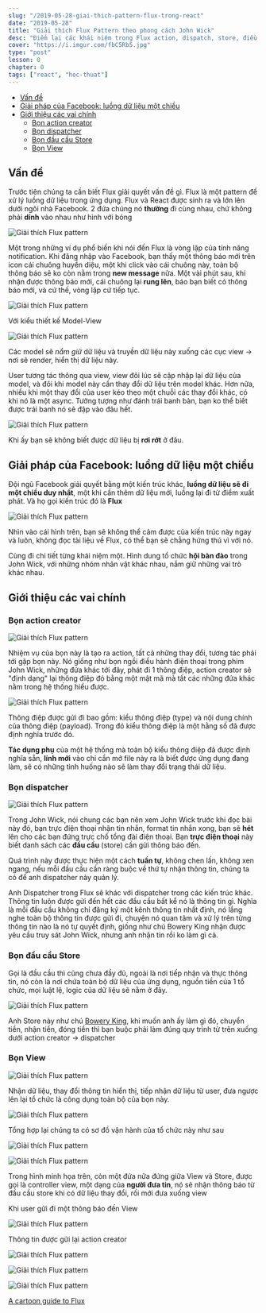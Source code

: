 ```yaml
---
slug: "/2019-05-28-giai-thich-pattern-flux-trong-react"
date: "2019-05-28"
title: "Giải thích Flux Pattern theo phong cách John Wick"
desc: "Điểm lại các khái niệm trong Flux action, dispatch, store, điều kiện tiên quyết đề đọc bài này là nên xem lại John Wick"
cover: "https://i.imgur.com/fbC5Rb5.jpg"
type: "post"
lesson: 0
chapter: 0
tags: ["react", "hoc-thuat"]
---
```


<!-- TOC -->

- [Vấn đề](#v%E1%BA%A5n-%C4%91%E1%BB%81)
- [Giải pháp của Facebook: luồng dữ liệu một chiều](#gi%E1%BA%A3i-ph%C3%A1p-c%E1%BB%A7a-facebook-lu%E1%BB%93ng-d%E1%BB%AF-li%E1%BB%87u-m%E1%BB%99t-chi%E1%BB%81u)
- [Giới thiệu các vai chính](#gi%E1%BB%9Bi-thi%E1%BB%87u-c%C3%A1c-vai-ch%C3%ADnh)
  - [Bọn action creator](#b%E1%BB%8Dn-action-creator)
  - [Bọn dispatcher](#b%E1%BB%8Dn-dispatcher)
  - [Bọn đầu cầu Store](#b%E1%BB%8Dn-%C4%91%E1%BA%A7u-c%E1%BA%A7u-store)
  - [Bọn View](#b%E1%BB%8Dn-view)

<!-- /TOC -->


## Vấn đề

Trước tiên chúng ta cần biết Flux giải quyết vấn đề gì. Flux là một pattern để xử lý luồng dữ liệu trong ứng dụng. Flux và React được sinh ra và lớn lên dưới ngôi nhà Facebook. 2 đứa chúng nó **thường** đi cùng nhau, chứ không phải **dính** vào nhau như hình với bóng

![Giải thích Flux pattern](https://cdn-images-1.medium.com/max/800/1*EfeNEshl8-uwZSuUw275Ag.png)

Một trong những ví dụ phổ biến khi nói đến Flux là vòng lặp của tính năng notification. Khi đăng nhập vào Facebook, bạn thấy một thông báo mới trên icon cái chuông huyền diệu, một khi click vào cái chuông này, toàn bộ thông báo sẽ ko còn nằm trong **new message** nữa. Một vài phút sau, khi nhận được thông báo mới, cái chuông lại **rung lên**, báo bạn biết có thông báo mới, và cứ thế, vòng lặp cứ tiếp tục.

![Giải thích Flux pattern](https://cdn-images-1.medium.com/max/800/1*4xc1FzIHWiyAvb1iAQKSqQ.png)

Với kiểu thiết kế Model-View

![Giải thích Flux pattern](https://cdn-images-1.medium.com/max/800/1*OcTeAqv8AU_z-O2HuucmeA.png)

Các model sẽ *nắm giữ* dữ liệu và truyền dữ liệu này xuống các cục view -> nơi sẽ render, hiển thị dữ liệu này.

User tương tác thông qua view, view đôi lúc sẽ cập nhập lại dữ liệu của model, và đôi khi model này cần thay đổi dữ liệu trên model khác. Hơn nữa, nhiều khi một thay đổi của user kéo theo một chuỗi các thay đổi khác, có khi nó là một async. Tưởng tượng như đánh trái banh bàn, bạn ko thể biết được trái banh nó sẽ đập vào đâu hết.

![Giải thích Flux pattern](https://cdn-images-1.medium.com/max/400/1*7myoHOaUyFEmPC-dj61CKw.png)

Khi ấy bạn sẽ không biết được dữ liệu bị **rơi rớt** ở đâu.

## Giải pháp của Facebook: luồng dữ liệu một chiều

Đội ngũ Facebook giải quyết bằng một kiến trúc khác, **luồng dữ liệu sẽ đi một chiều duy nhất**, một khi cần thêm dữ liệu mới, luồng lại đi từ điểm xuất phát. Và họ gọi kiến trúc đó là **Flux**

![Giải thích Flux pattern](https://cdn-images-1.medium.com/max/1600/1*lZM0yU9ExEMd7DggVxXkxA.png)

Nhìn vào cái hình trên, bạn sẽ không thể cảm được của kiến trúc này ngay và luôn, không đọc tài liệu về Flux, có thể bạn sẽ chẳng hứng thú vì với nó.

Cùng đi chi tiết từng khái niệm một. Hình dung tổ chức **hội bàn đào** trong John Wick, với những nhóm nhân vật khác nhau, nắm giữ những vai trò khác nhau.

## Giới thiệu các vai chính

### Bọn action creator

![Giải thích Flux pattern](https://i.imgur.com/e2UBmM4.png)

Nhiệm vụ của bọn này là tạo ra action, tất cả những thay đổi, tương tác phải tới gặp bọn này. Nó giống như bọn ngồi điều hành điện thoại trong phim John Wick, những đứa khác tới đây, phát đi 1 thông điệp, action creator sẽ "định dạng" lại thông điệp đó bằng một mật mã mà tất các những đứa khác nằm trong hệ thống hiểu được.

![Giải thích Flux pattern](https://i.imgur.com/lsLrRSV.png)

Thông điệp được gửi đi bao gồm: kiểu thông điệp (type) và nội dung chính của thông điệp (payload). Trong đó kiểu thông điệp là một hằng số đã được định nghĩa trước đó.

**Tác dụng phụ** của một hệ thống mà toàn bộ kiểu thông điệp đã được định nghĩa sẵn, **lính mới** vào chỉ cần mở file này ra là biết được ứng dụng đang làm, sẽ có những tình huống nào sẽ làm thay đổi trạng thái dữ liệu.

### Bọn dispatcher

![Giải thích Flux pattern](https://i.imgur.com/nnQAAj6.png)

Trong John Wick, nói chung các bạn nên xem John Wick trước khi đọc bài này đó, bạn trực điện thoại nhận tin nhắn, format tin nhắn xong, bạn sẽ **hét** lên cho các bạn đứng trực chổ tổng đài điện thoại. Bạn **trực điện thoại** này biết danh sách các **đầu cầu** (store) cần gửi thông báo đến.

Quá trình này được thực hiện một cách **tuần tự**, không chen lấn, không xen ngang, nếu mỗi đầu cầu cần ràng buộc về thứ tự nhận thông tin, chúng ta có để anh dispatcher này quản lý.

Anh Dispatcher trong Flux sẽ khác với dispatcher trong các kiến trúc khác. Thông tin luôn được gửi đến hết các đầu cầu bất kể nó là thông tin gì. Nghĩa là mỗi đầu cầu không chỉ đăng ký một kênh thông tin nhất định, nó lắng nghe toàn bộ thông tin được gửi đi, chuyện nó quan tâm và xử lý trên từng thông tin nào là nó tự quyết định, giống như chú Bowery King nhận được yêu cầu truy sát John Wick, nhưng anh nhận tin rồi ko làm gì cả.

### Bọn đầu cầu Store

Gọi là đầu cầu thì cũng chưa đầy đủ, ngoài là nơi tiếp nhận và thực thông tin, nó còn là nơi chứa toàn bộ dữ liệu của ứng dụng, nguồn tiền của 1 tổ chức, mọi luật lệ, logic của dữ liệu sẽ nằm ở đây.

![Giải thích Flux pattern](https://media.comicbook.com/2019/05/john-wick-bowery-king-1171365-1280x0.jpeg)

Anh Store này như chú [Bowery King](https://www.imdb.com/title/tt6146586/characters/nm0000401?ref_=tt_cl_t4), khi muốn anh ấy làm gì đó, chuyển tiền, nhận tiền, đóng tiền thì bạn buộc phải làm đúng quy trình từ trên xuống dưới action creator -> dispatcher

### Bọn View

![Giải thích Flux pattern](https://m.media-amazon.com/images/M/MV5BNTQ2MWYyYTMtOTg3NC00MjA1LWFmMTUtOWRjMWViMWIxZTBmXkEyXkFqcGdeQXVyNTc5OTMwOTQ@._V1_SY1000_CR0,0,1499,1000_AL_.jpg)

Nhận dữ liệu, thay đổi thông tin hiển thị, tiếp nhận dữ liệu từ user, đưa ngược lên lại tổ chức là công dụng toàn bộ của bọn này.

![Giải thích Flux pattern](https://cdn-images-1.medium.com/max/800/1*MY5xNk_JeKvGsGdywYD4EA.png)

Tổng hợp lại chúng ta có sơ đồ vận hành của tổ chức này như sau

![Giải thích Flux pattern](https://cdn-images-1.medium.com/max/1600/1*GHrusKRFhQ0Y6rrwjqI6QQ.png)

![Giải thích Flux pattern](https://cdn-images-1.medium.com/max/1600/1*66hoDpUhczSXrgH2cUUasw.png)

Trong hình minh họa trên, còn một đứa nữa đứng giữa View và Store, được gọi là controller view, một dạng của **người đưa tin**, nó sẽ nhận thông báo từ đầu cầu store khi có dữ liệu thay đổi, rồi mới đưa xuống view

Khi user gửi đi một thông báo đến View

![Giải thích Flux pattern](https://cdn-images-1.medium.com/max/1600/1*SusQ7Aip2fSWg6raQtPSnA.png)

Thông tin được gửi lại action creator

![Giải thích Flux pattern](https://cdn-images-1.medium.com/max/1600/1*dkm9qsWuD9DtXzH-u-DjJQ.png)

![Giải thích Flux pattern](https://cdn-images-1.medium.com/max/1600/1*RLrImTDeArSMoA4kZsajLQ.png)

![Giải thích Flux pattern](https://cdn-images-1.medium.com/max/1600/1*fWBaUg9-_1-V5M2YQBWhWg.png)



<a target="_blank" rel="noopener noreferrer" href="https://code-cartoons.com/a-cartoon-guide-to-flux-6157355ab207">A cartoon guide to Flux
</a>




